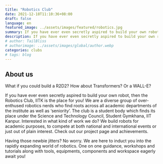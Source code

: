 ```yaml
---
title: "Robotics Club"
date: 2021-12-18T11:10:36+08:00
draft: false
language: en
featured_image: ../assets/images/featured/robotics.jpg
summary: If you have ever even secretly aspired to build your own robot, then the Robotics Club, IITK is the place for you! We are a diverse group of over-enthused robotics nerds who find roots across all academic departments of the institute as well as ‘seniority’. The club is a student body which finds its place under the Science and Technology Council, Student Gymkhana, IIT Kanpur. 
description: If you have ever even secretly aspired to build your own robot, then the Robotics Club, IITK is the place for you! We are a diverse group of over-enthused robotics nerds who find roots across all academic departments of the institute as well as ‘seniority’. The club is a student body which finds its place under the Science and Technology Council, Student Gymkhana, IIT Kanpur. 
# author: TailBliss
# authorimage: ../assets/images/global/author.webp
categories: clubs
# tags: blog
---
```

## About us
What if you could build a R2D2? How about Transformers? Or a WALL-E?

If you have ever even secretly aspired to build your own robot, then the Robotics Club, IITK is the place for you! We are a diverse group of over-enthused robotics nerds who find roots across all academic departments of the institute as well as ‘seniority’. The club is a student body which finds its place under the Science and Technology Council, Student Gymkhana, IIT Kanpur. Interested in what kind of work we do? We build robots for academic purposes, to compete at both national and international events or just out of plain interest. Check out our project page and achievements.

Having those newbie jitters? No worry. We are here to induct you into the rapidly expanding world of robotics. One on one guidance, workshops and tutorials along with tools, equipments, components and workspace eagerly await you!